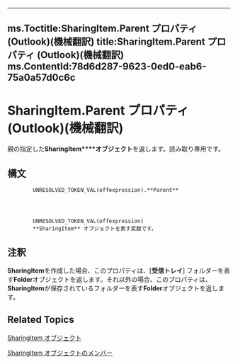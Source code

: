 

---
ms.Toctitle:SharingItem.Parent プロパティ (Outlook)(機械翻訳)
title:SharingItem.Parent プロパティ (Outlook)(機械翻訳)
ms.ContentId:78d6d287-9623-0ed0-eab6-75a0a57d0c6c
---
# SharingItem.Parent プロパティ (Outlook)(機械翻訳)




親の指定した**SharingItem****オブジェクト**を返します。読み取り専用です。

## 構文

            UNRESOLVED_TOKEN_VAL(offexpression).**Parent**




            UNRESOLVED_TOKEN_VAL(offexpression)
            **SharingItem** オブジェクトを表す変数です。



## 注釈
**SharingItem**を作成した場合、このプロパティは、[**受信トレイ**] フォルダーを表す**Folder**オブジェクトを返します。それ以外の場合、このプロパティは、 **SharingItem**が保存されているフォルダーを表す**Folder**オブジェクトを返します。



## Related Topics

[SharingItem オブジェクト](63dd3451-44f3-7cc4-c6e2-7dad5835a7d2.md)

[SharingItem オブジェクトのメンバー](719ad60e-2242-2c54-778f-006b61690389.md)




